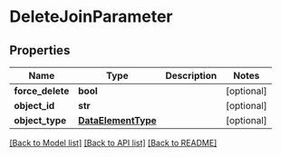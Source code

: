 # DeleteJoinParameter

## Properties
Name | Type | Description | Notes
------------ | ------------- | ------------- | -------------
**force_delete** | **bool** |  | [optional] 
**object_id** | **str** |  | [optional] 
**object_type** | [**DataElementType**](DataElementType.md) |  | [optional] 

[[Back to Model list]](../README.md#documentation-for-models) [[Back to API list]](../README.md#documentation-for-api-endpoints) [[Back to README]](../README.md)

